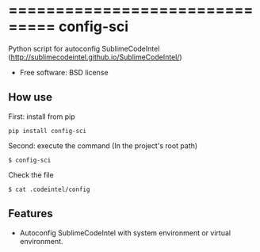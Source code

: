 ===============================
config-sci
===============================

Python script for autoconfig SublimeCodeIntel (http://sublimecodeintel.github.io/SublimeCodeIntel/)

* Free software: BSD license

How use
--------

First: install from pip

```text
pip install config-sci
```

Second: execute the command (In the project's root path)

```text
$ config-sci
```

Check the file

```text
$ cat .codeintel/config
```

Features
--------

* Autoconfig SublimeCodeIntel with system environment or virtual environment.
